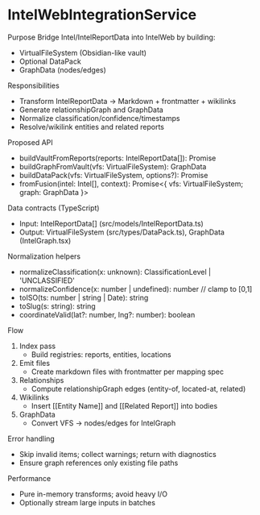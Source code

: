 # IntelWebIntegrationService

Purpose
Bridge Intel/IntelReportData into IntelWeb by building:
- VirtualFileSystem (Obsidian-like vault)
- Optional DataPack
- GraphData (nodes/edges)

Responsibilities
- Transform IntelReportData → Markdown + frontmatter + wikilinks
- Generate relationshipGraph and GraphData
- Normalize classification/confidence/timestamps
- Resolve/wikilink entities and related reports

Proposed API
- buildVaultFromReports(reports: IntelReportData[]): Promise<VirtualFileSystem>
- buildGraphFromVault(vfs: VirtualFileSystem): GraphData
- buildDataPack(vfs: VirtualFileSystem, options?): Promise<DataPack>
- fromFusion(intel: Intel[], context): Promise<{ vfs: VirtualFileSystem; graph: GraphData }>

Data contracts (TypeScript)
- Input: IntelReportData[] (src/models/IntelReportData.ts)
- Output: VirtualFileSystem (src/types/DataPack.ts), GraphData (IntelGraph.tsx)

Normalization helpers
- normalizeClassification(x: unknown): ClassificationLevel | 'UNCLASSIFIED'
- normalizeConfidence(x: number | undefined): number // clamp to [0,1]
- toISO(ts: number | string | Date): string
- toSlug(s: string): string
- coordinateValid(lat?: number, lng?: number): boolean

Flow
1) Index pass
   - Build registries: reports, entities, locations
2) Emit files
   - Create markdown files with frontmatter per mapping spec
3) Relationships
   - Compute relationshipGraph edges (entity-of, located-at, related)
4) Wikilinks
   - Insert [[Entity Name]] and [[Related Report]] into bodies
5) GraphData
   - Convert VFS → nodes/edges for IntelGraph

Error handling
- Skip invalid items; collect warnings; return with diagnostics
- Ensure graph references only existing file paths

Performance
- Pure in-memory transforms; avoid heavy I/O
- Optionally stream large inputs in batches

